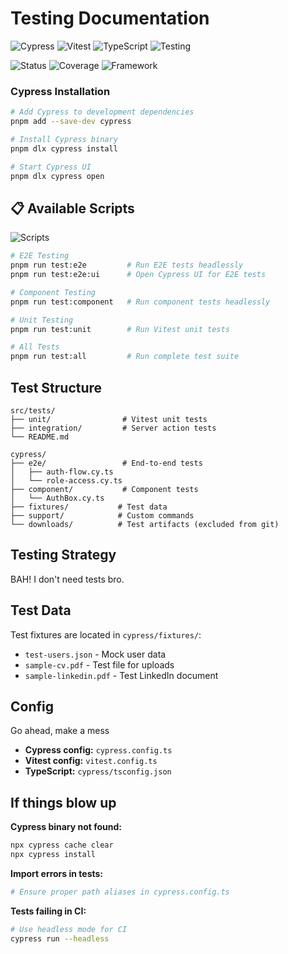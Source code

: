 # Testing Documentation

![Cypress](https://img.shields.io/badge/Cypress-17202C?style=for-the-badge&logo=cypress&logoColor=white)
![Vitest](https://img.shields.io/badge/Vitest-6E9F18?style=for-the-badge&logo=vitest&logoColor=white)
![TypeScript](https://img.shields.io/badge/TypeScript-007ACC?style=for-the-badge&logo=typescript&logoColor=white)
![Testing](https://img.shields.io/badge/Testing-E2E%20%7C%20Unit%20%7C%20Component-brightgreen?style=for-the-badge)

![Status](https://img.shields.io/badge/Test_Setup-Complete-success?style=flat-square)
![Coverage](https://img.shields.io/badge/Coverage-Auth_Flow-blue?style=flat-square)
![Framework](https://img.shields.io/badge/Framework-Cypress_+_Vitest-orange?style=flat-square)

### Cypress Installation

```bash
# Add Cypress to development dependencies
pnpm add --save-dev cypress

# Install Cypress binary
pnpm dlx cypress install

# Start Cypress UI
pnpm dlx cypress open
```

## 📋 Available Scripts

![Scripts](https://img.shields.io/badge/pnpm_scripts-6_commands-informational?style=flat-square)

```bash
# E2E Testing
pnpm run test:e2e         # Run E2E tests headlessly
pnpm run test:e2e:ui      # Open Cypress UI for E2E tests

# Component Testing
pnpm run test:component   # Run component tests headlessly

# Unit Testing
pnpm run test:unit        # Run Vitest unit tests

# All Tests
pnpm run test:all         # Run complete test suite
```

## Test Structure

```
src/tests/
├── unit/                # Vitest unit tests
├── integration/         # Server action tests
└── README.md

cypress/
├── e2e/                 # End-to-end tests
│   ├── auth-flow.cy.ts
│   └── role-access.cy.ts
├── component/           # Component tests
│   └── AuthBox.cy.ts
├── fixtures/           # Test data
├── support/            # Custom commands
└── downloads/          # Test artifacts (excluded from git)
```

## Testing Strategy

BAH! I don't need tests bro.

## Test Data

Test fixtures are located in `cypress/fixtures/`:

- `test-users.json` - Mock user data
- `sample-cv.pdf` - Test file for uploads
- `sample-linkedin.pdf` - Test LinkedIn document

## Config

Go ahead, make a mess

- **Cypress config:** `cypress.config.ts`
- **Vitest config:** `vitest.config.ts`
- **TypeScript:** `cypress/tsconfig.json`

## If things blow up

**Cypress binary not found:**

```bash
npx cypress cache clear
npx cypress install
```

**Import errors in tests:**

```bash
# Ensure proper path aliases in cypress.config.ts
```

**Tests failing in CI:**

```bash
# Use headless mode for CI
cypress run --headless
```
